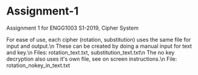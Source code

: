 # Assignment-1
Assignment 1 for ENGG1003 S1-2019, Cipher System

For ease of use, each cipher (rotation, substitution) uses the same file for input and output.\n
These can be created by doing a manual input for text and key.\n
Files: rotation_text.txt, substitution_text.txt\n
The no key decryption also uses it's own file, see on screen instructions.\n
File: rotation_nokey_in_text.txt
